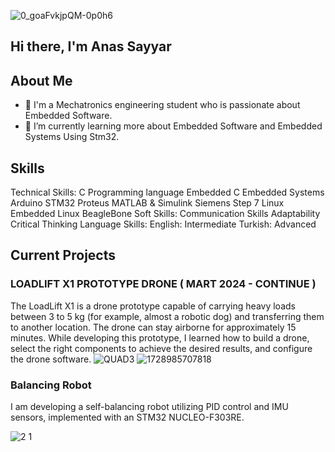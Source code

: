 ![0_goaFvkjpQM-0p0h6](https://github.com/user-attachments/assets/72d09585-e385-4275-beb8-30aa12abdabb)

## Hi there, I'm Anas Sayyar 


## About Me

- 🔭 I'm a Mechatronics engineering student who is passionate about Embedded Software.
- 🌱 I’m currently learning more about Embedded Software and Embedded Systems Using Stm32.



## Skills
Technical Skills:
C Programming language
Embedded C
Embedded Systems
Arduino
STM32
Proteus
MATLAB & Simulink
Siemens Step 7
Linux
Embedded Linux
BeagleBone
Soft Skills:
Communication Skills
Adaptability
Critical Thinking
Language Skills:
English: Intermediate
Turkish: Advanced


## Current Projects

### LOADLIFT X1 PROTOTYPE DRONE ( MART 2024 - CONTINUE )
The LoadLift X1 is a drone prototype capable of carrying heavy loads between 3 to 5 kg (for example, almost a robotic dog) and transferring them to another location. The drone can stay airborne for approximately 15 minutes. While developing this prototype, I learned how to build a drone, select the right components to achieve the desired results, and configure the drone software.
![QUAD3](https://github.com/user-attachments/assets/7a01808c-2394-4cca-933b-387b4c0681a9)
![1728985707818](https://github.com/user-attachments/assets/d5719dbd-b0eb-409b-90c6-088294d13fb2)

### Balancing Robot
I am developing a self-balancing robot utilizing PID control and IMU sensors, implemented with an STM32 NUCLEO-F303RE.

![2 1](https://github.com/user-attachments/assets/9057f0ac-6722-454b-8875-ed0c6b30cd2d)




